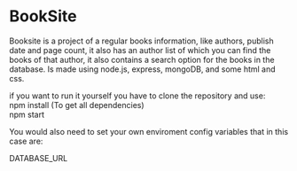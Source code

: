 # BookSite

Booksite is a project of a regular books information, like authors, publish date and page count, it also has an author list of which you can find the books of that author,
it also contains a search option for the books in the database. Is made using node.js, express, mongoDB, and some html and css.

if you want to run it yourself you have to clone the repository and use:  
npm install           (To get all dependencies)  
npm start  

You would also need to set your own enviroment config variables that in this case are:

DATABASE_URL
